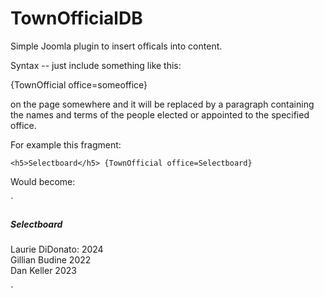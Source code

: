 # TownOfficialDB
Simple Joomla plugin to insert officals into content.

Syntax -- just include something like this:

{TownOfficial office=someoffice}

on the page somewhere and it will be replaced by a paragraph containing the names and terms of the people elected or appointed to the specified office.

For example this fragment:


`<h5>Selectboard</h5>
{TownOfficial office=Selectboard}`

Would become:

`<h5>Selectboard</h5>
<p>Laurie DiDonato: 2024<br />Gillian Budine 2022<br />Dan Keller 2023</p>`



